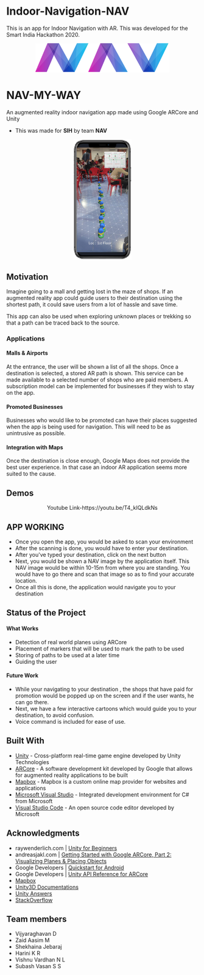 # Indoor-Navigation-NAV
This is an app for Indoor Navigation with AR. This was developed for the Smart India Hackathon 2020.
<p align="center">
  <img width="70%" src="https://github.com/Vijayaraghavan-VR/Indoor-Navigation-NAV/blob/master/Assets/NAV-Logo.png">
</p>

# NAV-MY-WAY

An augmented reality indoor navigation app made using Google ARCore and Unity

* This was made for **SIH** by team **NAV**

<p align="center">
  <img src="https://github.com/Vijayaraghavan-VR/Indoor-Navigation-NAV/blob/master/Outputs/3_Frame.png" width="30%">
</p>

## Motivation

Imagine going to a mall and getting lost in the maze of shops. If an augmented reality app could guide users to their destination using the shortest path, it could save users from a lot of hassle and save time.

This app can also be used when exploring unknown places or trekking so that a path can be traced back to the source.



### Applications


#### Malls & Airports
At the entrance, the user will be shown a list of all the shops. Once a destination is selected, a stored AR path is shown.
This service can be made available to a selected number of shops who are paid members.
A subscription model can be implemented for businesses if they wish to stay on the app.

#### Promoted Businesses
Businesses who would like to be promoted can have their places suggested when the app is being used for navigation. This will need to be as unintrusive as possible.

#### Integration with Maps
Once the destination is close enough, Google Maps does not provide the best user experience. In that case an indoor AR application seems more suited to the cause.



## Demos

<p align="center">
Youtube Link-https://youtu.be/T4_kIQLdkNs
</p>


## APP WORKING

* Once you open the app, you would be asked to scan your environment
* After the scanning is done,  you would have to enter your destination.
* After you've typed your destination, click on the next button
* Next, you would be shown a NAV image by the application itself. This NAV image would be within 10-15m from where you are standing. You would have to go there and scan that image so as to find your accurate location.
* Once all this is done, the application would navigate you to your destination


## Status of the Project

#### What Works
- Detection of real world planes using ARCore
- Placement of markers that will be used to mark the path to be used
- Storing of paths to be used at a later time
- Guiding the user 

####  Future Work

* While your navigating to your destination , the shops that have  paid for promotion would be popped up on the screen and if the user wants, he can go there.
* Next, we have a few interactive cartoons which would guide you to your destination, to avoid confusion.
* Voice command is included for ease of use.



## Built With

* [Unity](http://www.unity.com/) - Cross-platform real-time game engine developed by Unity Technologies
* [ARCore](https://developers.google.com/ar) - A software development kit developed by Google that allows for augmented reality applications to be built
* [Mapbox](https://www.mapbox.com/) - Mapbox is a custom online map provider for websites and applications
* [Microsoft Visual Studio](https://visualstudio.microsoft.com/) - Integrated development environment for C# from Microsoft
* [Visual Studio Code](https://code.visualstudio.com) - An open source code editor developed by Microsoft 


## Acknowledgments

* raywenderlich.com | [Unity for Beginners](https://www.raywenderlich.com/unity/learn)
* andreasjakl.com | [Getting Started with Google ARCore, Part 2: Visualizing Planes & Placing Objects](https://www.andreasjakl.com/getting-started-with-google-arcore-part-2-visualizing-planes-placing-objects/)
* Google Developers | [Quickstart for Android](https://developers.google.com/ar/develop/unity/quickstart-android)
* Google Developers | [Unity API Reference for ARCore](https://developers.google.com/ar/reference/unity/)
* [Mapbox](https://www.mapbox.com/)
* [Unity3D Documentations](https://docs.unity3d.com/Manual/index.html)
* [Unity Answers](https://answers.unity.com/index.html)
* [StackOverflow](https://stackoverflow.com)


## Team members

* Vijyaraghavan D
* Zaid Aasim M
* Shekhaina Jebaraj
* Harini K R
* Vishnu Vardhan N L
* Subash Vasan S S
